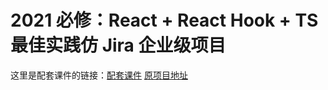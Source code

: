 # 2021 必修：React + React Hook + TS 最佳实践仿 Jira 企业级项目

这里是配套课件的链接：[配套课件](https://www.notion.so/React-491ad0643476437cafde50bee4dde6ed) [原项目地址](https://github.com/sindu12jun/imooc-jira)
